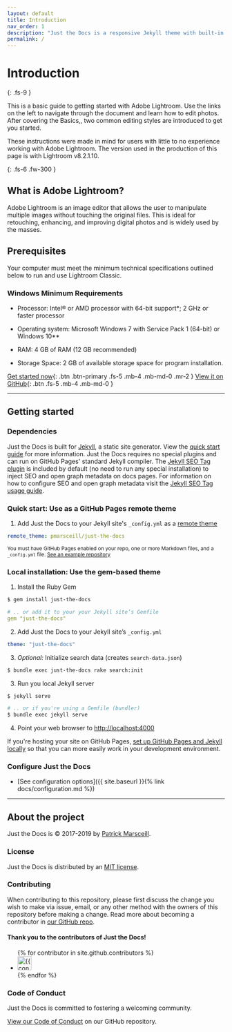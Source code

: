```yaml
---
layout: default
title: Introduction
nav_order: 1
description: "Just the Docs is a responsive Jekyll theme with built-in search that is easily customizable and hosted on GitHub Pages."
permalink: /
---
```


# Introduction
{: .fs-9 }

This is a basic guide to getting started with Adobe Lightroom. Use the links on the left to navigate through the document and learn how to edit photos. After covering the Basics,, two common editing styles are introduced to get you started.

These instructions were made in mind for users with little to no experience working with Adobe Lightroom. The version used in the production of this page is with Lightroom v8.2.1.10. 

{: .fs-6 .fw-300 }

## What is Adobe Lightroom?
Adobe Lightroom is an image editor that allows the user to manipulate multiple images without touching the original files. This is ideal for retouching, enhancing, and improving digital photos and is widely used by the masses.

## Prerequisites
Your computer must meet the minimum technical specifications outlined below to run and use Lightroom Classic.

### Windows Minimum Requirements

* Processor: Intel® or AMD processor with 64-bit support*; 2 GHz or faster processor

* Operating system: Microsoft Windows 7 with Service Pack 1 (64-bit) or Windows 10**

* RAM: 4 GB of RAM (12 GB recommended)

* Storage Space: 2 GB of available storage space for program installation.

[Get started now](#getting-started){: .btn .btn-primary .fs-5 .mb-4 .mb-md-0 .mr-2 } [View it on GitHub](https://github.com/pmarsceill/just-the-docs){: .btn .fs-5 .mb-4 .mb-md-0 }

---

## Getting started

### Dependencies

Just the Docs is built for [Jekyll](https://jekyllrb.com), a static site generator. View the [quick start guide](https://jekyllrb.com/docs/) for more information. Just the Docs requires no special plugins and can run on GitHub Pages' standard Jekyll compiler. The [Jekyll SEO Tag plugin](https://github.com/jekyll/jekyll-seo-tag) is included by default (no need to run any special installation) to inject SEO and open graph metadata on docs pages. For information on how to configure SEO and open graph metadata visit the [Jekyll SEO Tag usage guide](https://jekyll.github.io/jekyll-seo-tag/usage/).

### Quick start: Use as a GitHub Pages remote theme

1. Add Just the Docs to your Jekyll site's `_config.yml` as a [remote theme](https://blog.github.com/2017-11-29-use-any-theme-with-github-pages/)
```yaml
remote_theme: pmarsceill/just-the-docs
```
<small>You must have GitHub Pages enabled on your repo, one or more Markdown files, and a `_config.yml` file. [See an example repository](https://github.com/pmarsceill/jtd-remote)</small>

### Local installation: Use the gem-based theme

1. Install the Ruby Gem
```bash
$ gem install just-the-docs
```
```yaml
# .. or add it to your your Jekyll site’s Gemfile
gem "just-the-docs"
```
2. Add Just the Docs to your Jekyll site’s `_config.yml`
```yaml
theme: "just-the-docs"
```
3. _Optional:_ Initialize search data (creates `search-data.json`)
```bash
$ bundle exec just-the-docs rake search:init
```
3. Run you local Jekyll server
```bash
$ jekyll serve
```
```bash
# .. or if you're using a Gemfile (bundler)
$ bundle exec jekyll serve
```
4. Point your web browser to [http://localhost:4000](http://localhost:4000)

If you're hosting your site on GitHub Pages, [set up GitHub Pages and Jekyll locally](https://help.github.com/en/articles/setting-up-your-github-pages-site-locally-with-jekyll) so that you can more easily work in your development environment.

### Configure Just the Docs

- [See configuration options]({{ site.baseurl }}{% link docs/configuration.md %})

---

## About the project

Just the Docs is &copy; 2017-2019 by [Patrick Marsceill](http://patrickmarsceill.com).

### License

Just the Docs is distributed by an [MIT license](https://github.com/pmarsceill/just-the-docs/tree/master/LICENSE.txt).

### Contributing

When contributing to this repository, please first discuss the change you wish to make via issue,
email, or any other method with the owners of this repository before making a change. Read more about becoming a contributor in [our GitHub repo](https://github.com/pmarsceill/just-the-docs#contributing).

#### Thank you to the contributors of Just the Docs!

<ul class="list-style-none">
{% for contributor in site.github.contributors %}
  <li class="d-inline-block mr-1">
     <a href="{{ contributor.html_url }}"><img src="{{ contributor.avatar_url }}" width="32" height="32" alt="{{ contributor.login }}"/></a>
  </li>
{% endfor %}
</ul>

### Code of Conduct

Just the Docs is committed to fostering a welcoming community.

[View our Code of Conduct](https://github.com/pmarsceill/just-the-docs/tree/master/CODE_OF_CONDUCT.md) on our GitHub repository.
